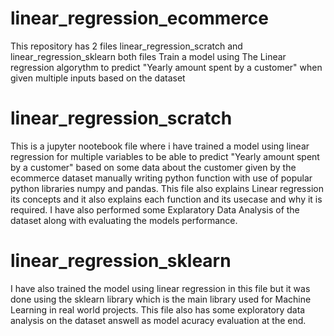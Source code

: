 # linear_regression_ecommerce
This repository has 2 files linear_regression_scratch and linear_regression_sklearn both files Train a model using The Linear regression algorythm to predict "Yearly amount spent by a customer" when given multiple inputs based on the dataset 

# linear_regression_scratch
This is a jupyter nootebook file where i have trained a model using linear regression for multiple variables to be able to predict "Yearly amount spent by a customer" based on some data about the customer given by the ecommerce dataset manually writing python function with use of popular python libraries numpy and pandas. This file also explains Linear regression its concepts and it also explains each function and its usecase and why it is required. I have also performed some Explaratory Data Analysis of the dataset along with evaluating the models performance.

# linear_regression_sklearn
I have also trained the model using linear regression in this file but it was done using the sklearn library which is the main library used for Machine Learning in real world projects. This file also has some exploratory data analysis on the dataset answell as model acuracy evaluation at the end.
